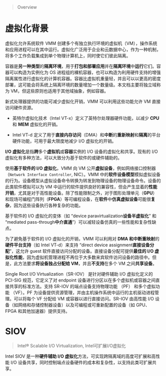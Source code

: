 
> Overview

# 虚拟化背景

虚拟化允许系统软件 VMM 创建多个有独立执行环境的虚拟机（VM），操作系统和应用进程可以在其中运行。虚拟化广泛用于企业和云数据中心，作为一种机制，将多个工作负载集成到单个物理计算机上，同时使它们彼此隔离。

容器是**另一种类型**的**隔离环境**，用于**打包和部署应用**并在**隔离环境**中**运行**它们。容器可以构造为实例化为 OS 进程组的裸机容器，也可以构造为利用硬件支持的增强隔离属性进行虚拟化的计算机容器。容器比虚拟机重量轻，并且可以以更高的密度部署，这可能会将系统上隔离环境的数量增加一个数量级。本文档主要将独立域称为 VM，但这些原则也适用于其他域抽象，例如容器。

新式处理器提供的功能可减少虚拟化开销，VMM 可以利用这些功能允许 VM 直接访问硬件资源。

* 英特尔虚拟化技术（Intel VT-x）定义了英特尔处理器硬件功能，以减少 **CPU** 和 **MEM** 虚拟化的开销。

* Intel VT-d 定义了用于**直接内存访问**（DMA）和**中断**的**重新映射**和**隔离**的平台硬件功能，可用于最大限度地减少 I/O 虚拟化的开销。

**I/O 虚拟化**是指**跨**多个**虚拟机**或**容器**实例的 I/O 设备的虚拟化和共享。现有的 I/O 虚拟化有多种方法，可以大致分为基于软件的或硬件辅助的。

使用**基于软件的 I/O 虚拟化**，VMM 向 VM 公开**虚拟设备**，例如网络接口控制器（`Network Interface Controller`, NIC）。VMM 中的**软件设备模型**模拟虚拟设备的行为。设备模型从虚拟设备命令转换为转发到物理设备的物理设备命令。设备的此类软件模拟可以为 VM 中运行的软件提供良好的兼容性，但会产生显着的**性能开销**，尤其是对于高性能设备。除了性能限制之外，对于图形处理单元（**GPU**）和现场可编程门阵列（**FPGA**）等可编程设备，在**软件**中**仿真虚拟设备**可能很**复杂**，因为这些设备执行各种复杂的功能。

基于软件的 I/O 虚拟化的变体（如 “device paravirtualization**设备半虚拟化**” 和 “mediated pass-through**中介直通**”）可以减轻设备仿真的一些性能和复杂性缺点。

为了避免基于软件的 I/O 虚拟化的开销，VMM 可以利用对 **DMA 和中断重映射**的**硬件平台支持**（如 Intel VT-d）来支持 “direct device assignment**直接设备分配**”，这允许 guest 软件直接访问分配的设备。直接设备分配可提供**最佳的 I/O 虚拟化性能**，因为虚拟机管理进程不再位于大多数来宾软件访问设备的路径中。但是，此方法要求**将设备独占分配给 VM**，并且**不支持**在多个 VM 之间**共享设备**。

Single Root I/O Virtualization（SR-IOV） 是针对硬件辅助 I/O 虚拟化定义的 PCI-SIG 规范，它定义了对 endpoint 设备进行分区以在多个虚拟机或容器之间直接共享的标准方法。支持 SR-IOV 的端点设备支持物理功能 （PF） 和多个虚拟功能 （VF）。PF 为设备提供资源管理，并由主机操作系统中运行的主机驱动进程管理。可以将每个 VF 分配给 VM 或容器以进行直接访问。SR-IOV 由高性能 I/O 设备（如网络和存储控制器设备）以及可编程或可重新配置的设备（如 GPU、FPGA 和其他加速器）提供支持。

# SIOV

>Intel® Scalable I/O Virtualization, Intel可扩展I/O虚拟化

Intel SIOV 是一种**硬件辅助 I/O 虚拟化**方法，可实现跨隔离域的高度可扩展和高性能 I/O 设备共享，同时控制端点设备硬件的成本和复杂性，以支持此类可扩展共享。


